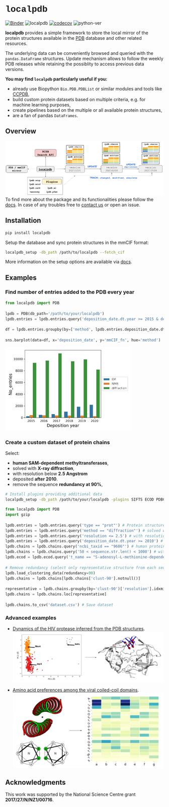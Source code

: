# **<span style="font-family: 'Courier New';">localpdb</span>**

[![Binder](https://mybinder.org/badge_logo.svg)](https://mybinder.org/v2/gh/labstructbioinf/localpdb-mybinder/binder?filepath=readme_example.ipynb)
![localpdb](https://img.shields.io/pypi/v/localpdb)
[![codecov](https://codecov.io/gh/labstructbioinf/localpdb/branch/master/graph/badge.svg)](https://codecov.io/gh/labstructbioinf/localpdb) 
![python-ver](https://img.shields.io/badge/python-%3E=3.6.1-blue)

**localpdb** provides a simple framework to store the local mirror of the protein structures available in the [PDB](https://www.rcsb.org/) database and other related resources.

The underlying data can be conveniently browsed and queried with the `pandas.DataFrame` structures. 
Update mechanism allows to follow the weekly PDB releases while retaining the possiblity to access previous data versions.

**You may find `localpdb` particularly useful if you:**

- already use Biopython `Bio.PDB.PDBList` or similar modules and tools like 
  [CCPDB](https://webs.iiitd.edu.in/raghava/ccpdb/),
- build custom protein datasets based on multiple criteria, e.g. for machine learning purposes,
- create pipelines based on the multiple or all available protein structures,
- are a fan of pandas `DataFrames`.

## Overview
![Overview](docs/img/overview.png?raw=true)
To find more about the package and its functionalities please follow the [docs](https://labstructbioinf.github.io/localpdb/overview). In case of any troubles free to [contact us](https://lbs.cent.uw.edu.pl) or open an issue.

## Installation

```sh
pip install localpdb
```
Setup the database and sync protein structures in the mmCIF format:
```sh
localpdb_setup -db_path /path/to/localpdb --fetch_cif
```
More information on the setup options are available via [docs](https://labstructbioinf.github.io/localpdb/setup).

## Examples
### Find number of entries added to the PDB every year
```python
from localpdb import PDB

lpdb = PDB(db_path='/path/to/your/localpdb')
lpdb.entries = lpdb.entries.query('deposition_date.dt.year >= 2015 & deposition_date.dt.year <= 2020')

df = lpdb.entries.groupby(by=['method', lpdb.entries.deposition_date.dt.year])['mmCIF_fn'].count().reset_index()

sns.barplot(data=df, x='deposition_date', y='mmCIF_fn', hue='method')
```
![Example1](docs/img/example1.png?raw=true)

### Create a custom dataset of protein chains
Select:

- **human SAM-dependent methyltransferases**, 
- solved with **X-ray diffraction**, 
- with resolution below **2.5 Angstrom**
- deposited **after 2010**. 
- remove the sequence **redundancy at 90%**,
```sh
# Install plugins providing additional data
localpdb_setup -db_path /path/to/your/localpdb -plugins SIFTS ECOD PDBClustering
```
```python
from localpdb import PDB
import gzip

lpdb.entries = lpdb.entries.query('type == "prot"') # Protein structures
lpdb.entries = lpdb.entries.query('method == "diffraction"') # solved with X-ray diffraction
lpdb.entries = lpdb.entries.query('resolution <= 2.5') # with resolution below 2.5A
lpdb.entries = lpdb.entries.query('deposition_date.dt.year >= 2010') # added after 2010
lpdb.chains = lpdb.chains.query('ncbi_taxid == "9606"') # human proteins
lpdb.chains = lpdb.chains.query('50 < sequence.str.len() < 1000') # with defined length range
lpdb.ecod = lpdb.ecod.query('t_name == "S-adenosyl-L-methionine-dependent methyltransferases"') # SAM dependent methyltransferases

# Remove redundancy (select only representative structure from each sequence cluster)
lpdb.load_clustering_data(redundancy=90)
lpdb.chains = lpdb.chains[lpdb.chains['clust-90'].notnull()]

representative = lpdb.chains.groupby(by='clust-90')['resolution'].idxmin()
lpdb.chains = lpdb.chains.loc[representative]

lpdb.chains.to_csv('dataset.csv') # Save dataset
```
### Advanced examples
- [Dynamics of the HIV protease inferred from the PDB structures](https://labstructbioinf.github.io/localpdb/hiv_protease/).
![Example1](docs/img/example3.png?raw=true)
 
- [Amino acid preferences among the viral coiled-coil domains](https://labstructbioinf.github.io/localpdb/viral_ccs/).
![Example2](docs/img/example2.png?raw=true)


## Acknowledgments
This work was supported by the National Science Centre grant **2017/27/N/NZ1/00716**.


